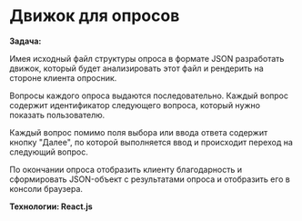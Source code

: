 # Движок для опросов

**Задача:**

Имея исходный файл структуры опроса в формате JSON разработать движок, который будет анализировать этот файл и рендерить на стороне клиента опросник. 

Вопросы каждого опроса выдаются последовательно. Каждый вопрос содержит идентификатор следующего вопроса, который нужно показать пользователю. 

Каждый вопрос помимо поля выбора или ввода ответа содержит кнопку "Далее", по которой выполняется ввод и происходит переход на следующий вопрос.

По окончании опроса отобразить клиенту благодарность и сформировать JSON-объект с результатами опроса и отобразить его в консоли браузера.

**Технологии: React.js**